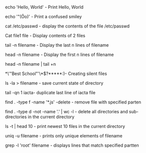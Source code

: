 echo 'Hello, World' - Print Hello, World

echo '"(Ôo)' -  Print a confused smiley

cat /etc/passwd - display the contents of the file /etc/passwd

Cat file1 file - Display contents of 2 files

tail -n filename - Display the last n lines of filename 

head -n filename - Display the first n lines of filename

head -n filename | tail +n

\*\\'"Best School"\'\\*$\?\*\*\*\*\*:)- Creating silent files 

ls -la > filename - save current state of directory

tail -qn 1 iacta- duplicate last line of iacta file

find . -type f -name '*.js' -delete - remove file with specified parten

find . -type d -not -name '.' | wc -l - delete all directories and sub-directories in the current directory

ls -t | head 10 - print newest 10 files  in the current directory

uniq -u filename - prints only unique elements of filename

grep -l 'root' filename - displays lines that match specified partten
